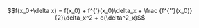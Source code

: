 $$f(x_0+\delta x) = f(x_0) + f^{'}(x_0)\delta_x + \frac {f^{''}(x_0)} {2}\delta_x^2 + o(\delta^2_x)$$

